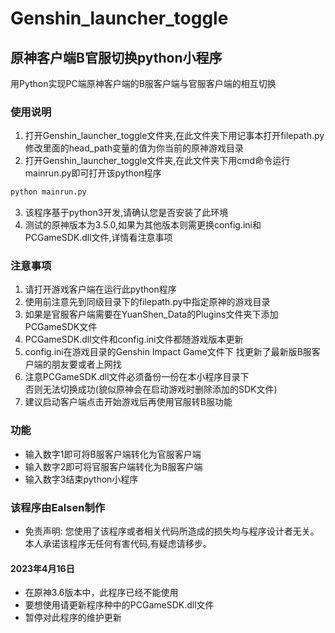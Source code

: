 # Genshin_launcher_toggle
## 原神客户端B官服切换python小程序

用Python实现PC端原神客户端的B服客户端与官服客户端的相互切换

### 使用说明
1. 打开Genshin_launcher_toggle文件夹,在此文件夹下用记事本打开filepath.py修改里面的head_path变量的值为你当前的原神游戏目录
2. 打开Genshin_launcher_toggle文件夹,在此文件夹下用cmd命令运行
mainrun.py即可打开该python程序
```cmd
python mainrun.py
```
3. 该程序基于python3开发,请确认您是否安装了此环境
4. 测试的原神版本为3.5.0,如果为其他版本则需更换config.ini和PCGameSDK.dll文件,详情看注意事项

### 注意事项
1. 请打开游戏客户端在运行此python程序  
2. 使用前注意先到同级目录下的filepath.py中指定原神的游戏目录  
3. 如果是官服客户端需要在YuanShen_Data的Plugins文件夹下添加PCGameSDK文件     
4. PCGameSDK.dll文件和config.ini文件都随游戏版本更新
5. config.ini在游戏目录的Genshin Impact Game文件下
找更新了最新版B服客户端的朋友要或者上网找    
6. 注意PCGameSDK.dll文件必须备份一份在本小程序目录下    
否则无法切换成功(貌似原神会在启动游戏时删除添加的SDK文件)    
7. 建议启动客户端点击开始游戏后再使用官服转B服功能
  
### 功能
+ 输入数字1即可将B服客户端转化为官服客户端 
+ 输入数字2即可将官服客户端转化为B服客户端 
+ 输入数字3结束python小程序 

### 该程序由Ealsen制作
+ 免责声明:
  您使用了该程序或者相关代码所造成的损失均与程序设计者无关。
  本人承诺该程序无任何有害代码,有疑虑请移步。
  
#### 2023年4月16日
+ 在原神3.6版本中，此程序已经不能使用
+ 要想使用请更新程序种中的PCGameSDK.dll文件
+ 暂停对此程序的维护更新

